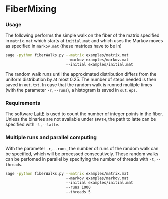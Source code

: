 # FiberMixing

### Usage
The following performs the simple walk on the fiber of the
matrix specified in `matrix.mat` which starts at `initial.mat` and
which uses the Markov moves as specified in `markov.mat` (these
matrices have to be in)

```bash
sage -python fiberWalks.py --matrix examples/matrix.mat 
                           --markov examples/markov.mat 
                           --initial examples/initial.mat 
```

The random walk runs until the approximated distribution differs from
the uniform distribution by at most 0.25. The number of steps needed
is then saved in `out.txt`. In case that the random walk is runned
mulitple times (with the parameter `-r,--runs`), a histogram is saved
in `out.eps`.

### Requirements
The software [LattE](https://www.math.ucdavis.edu/~latte/) is used to
count the number of integer points in the fiber. Unless the binaries
are not available under `$PATH`, the path to latte can be specified
with `-l,--latte`.


### Multiple runs and parallel computing
With the parameter `-r,--runs`, the number of runs of the random walk
can be specified, which will be processed consecutively. These random
walks can be perfomed in parallel by specifying the number of threads
with `-t,--threads`.

```bash
sage -python fiberWalks.py --matrix examples/matrix.mat 
                           --markov examples/markov.mat 
                           --initial examples/initial.mat 
                           --runs 1000 
                           --threads 5
```
